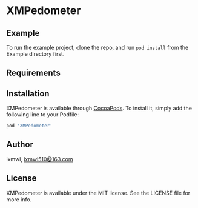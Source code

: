 # XMPedometer

## Example

To run the example project, clone the repo, and run `pod install` from the Example directory first.

## Requirements

## Installation

XMPedometer is available through [CocoaPods](https://cocoapods.org). To install
it, simply add the following line to your Podfile:

```ruby
pod 'XMPedometer'
```

## Author

ixmwl, ixmwl510@163.com

## License

XMPedometer is available under the MIT license. See the LICENSE file for more info.


